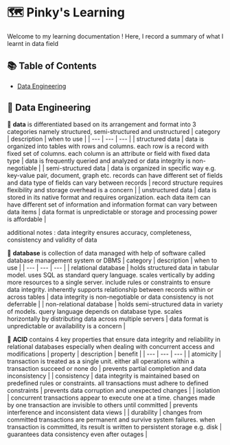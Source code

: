 # 🗺️ Pinky's Learning

Welcome to my learning documentation ! Here, I record a summary of what I learnt in data field

## 📚 Table of Contents

- [Data Engineering](#data-engineering)

## 🎀 Data Engineering
💎 **data** is differentiated based on its arrangement and format into 3 categories namely structured, semi-structured and unstructured
| category | description | when to use |
| ---      | ---         | ---         |
| structured data | data is organized into tables with rows and columns. each row is a record with fixed set of columns. each column is an attribute or field with fixed data type | data is frequently queried and analyzed or data integrity is non-negotiable |
| semi-structured data | data is organized in specific way e.g. key-value pair, document, graph etc. records can have different set of fields and data type of fields can vary between records | record structure requires flexibility and storage overhead is a concern |
| unstructured data | data is stored in its native format and requires organization. each data item can have different set of information and information format can vary between data items | data format is unpredictable or storage and processing power is affordable |

additional notes : data integrity ensures accuracy, completeness, consistency and validity of data

💎 **database** is collection of data managed with help of software called database management system or DBMS
| category | description | when to use |
| --- | --- | --- |
| relational database | holds structured data in tabular model. uses SQL as standard query language. scales vertically by adding more resources to a single server. include rules or constraints to ensure data integrity. inherently supports relationship between records within or across tables | data integrity is non-negotiable or data consistency is not deferrable |
| non-relational database | holds semi-structured data in variety of models. query language depends on database type. scales horizontally by distributing data across multiple servers | data format is unpredictable or availability is a concern |

💎 **ACID** contains 4 key properties that ensure data integrity and reliability in relational databases especially when dealing with concurrent access and modifications
| property | description | benefit |
| --- | --- | --- |
| atomicity | transaction is treated as a single unit. either all operations within a transaction succeed or none do | prevents partial completion and data inconsistency |
| consistency | data integrity is maintained based on predefined rules or constraints. all transactions must adhere to defined constraints | prevents data corruption and unexpected changes |
| isolation | concurrent transactions appear to execute one at a time. changes made by one transaction are invisible to others until committed | prevents interference and inconsistent data views |
| durability | changes from committed transactions are permanent and survive system failures. when transaction is committed, its result is written to persistent storage e.g. disk | guarantees data consistency even after outages |
